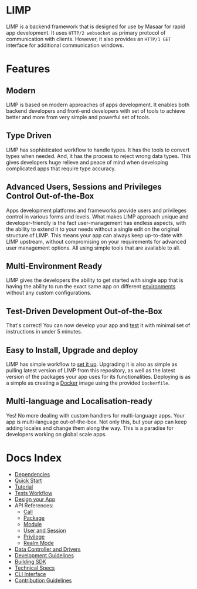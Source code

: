 # LIMP
LIMP is a backend framework that is designed for use by Masaar for rapid app development. It uses `HTTP/2 websocket` as primary protocol of communication with clients. However, it also provides an `HTTP/1 GET` interface for additional communication windows.

# Features
## Modern
LIMP is based on modern approaches of apps development. It enables both backend developers and front-end developers with set of tools to achieve better and more from very simple and powerful set of tools.

## Type Driven
LIMP has sophisticated workflow to handle types. It has the tools to convert types when needed. And, it has the process to reject wrong data types. This gives developers huge relieve and peace of mind when developing complicated apps that require type accuracy.

## Advanced Users, Sessions and Privileges Control Out-of-the-Box
Apps development platforms and frameworks provide users and privileges control in various forms and levels. What makes LIMP approach unique and developer-friendly is the fact user-management has endless aspects, with the ability to extend it to your needs without a single edit on the original structure of LIMP. This means your app can always keep up-to-date with LIMP upstream, without compromising on your requirements for advanced user management options. All using simple tools that are available to all.

## Multi-Environment Ready
LIMP gives the developers the ability to get started with single app that is having the ability to run the exact same app on different [environments](/docs/api-package.md#envs) without any custom configurations.

## Test-Driven Development Out-of-the-Box
That's correct! You can now develop your app and [test](/docs/tests.md) it with minimal set of instructions in under 5 minutes.

## Easy to Install, Upgrade and deploy
LIMP has simple workflow to [set it up](/docs/quick-start.md). Upgrading it is also as simple as pulling latest version of LIMP from this repository, as well as the latest version of the packages your app uses for its functionalities. Deploying is as a simple as creating a [Docker](https://www.docker.com) image using the provided `Dockerfile`.

## Multi-language and Localisation-ready
Yes! No more dealing with custom handlers for multi-language apps. Your app is multi-language out-of-the-box. Not only this, but your app can keep adding locales and change them along the way. This is a paradise for developers working on global scale apps.

# Docs Index
* [Dependencies](/docs/dependencies.md)
* [Quick Start](/docs/quick-start.md)
* [Tutorial](/docs/tutorial.md)
* [Tests Workflow](/docs.tests.md)
* [Design your App](/docs/design-app.md)
* API References:
  * [Call](/docs/api-call.md)
  * [Package](/docs/api-package.md)
  * [Module](/docs/api-module.md)
  * [User and Session](/docs/api-user-session.md)
  * [Privilege](/docs/api-privilege.md)
  * [Realm Mode](/docs/api-realm.md)
* [Data Controller and Drivers](/docs/data-drivers.md)
* [Development Guidelines](/docs/dev-guide.md)
* [Building SDK](/docs/build-sdk.md)
* [Technical Specs](/docs/technical.md)
* [CLI Interface](/docs/cli.md)
* [Contribution Guidelines](/CONTRIBUTING.md)